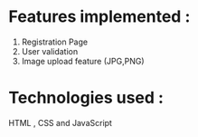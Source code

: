 # Features implemented :  
1) Registration Page
2) User validation
3) Image upload feature (JPG,PNG)

# Technologies used :
HTML , CSS and JavaScript
